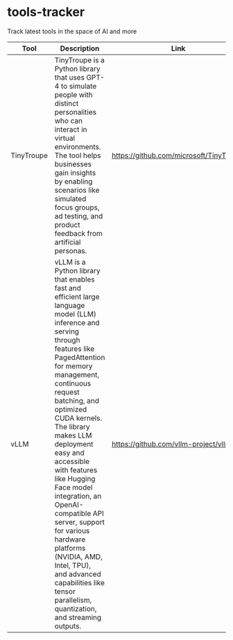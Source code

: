 # tools-tracker
Track latest tools in the space of AI and more

| Tool  | Description | Link |
| --- | --- | ---- |
| TinyTroupe | TinyTroupe is a Python library that uses GPT-4 to simulate people with distinct personalities who can interact in virtual environments. The tool helps businesses gain insights by enabling scenarios like simulated focus groups, ad testing, and product feedback from artificial personas. | https://github.com/microsoft/TinyTroupe |
| vLLM   | vLLM is a Python library that enables fast and efficient large language model (LLM) inference and serving through features like PagedAttention for memory management, continuous request batching, and optimized CUDA kernels. The library makes LLM deployment easy and accessible with features like Hugging Face model integration, an OpenAI-compatible API server, support for various hardware platforms (NVIDIA, AMD, Intel, TPU), and advanced capabilities like tensor parallelism, quantization, and streaming outputs. | https://github.com/vllm-project/vllm |